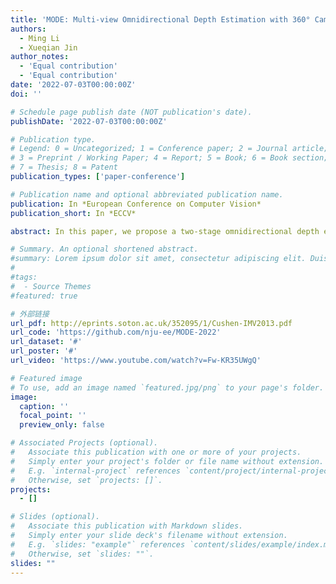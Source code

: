 ```yaml
---
title: 'MODE: Multi-view Omnidirectional Depth Estimation with 360° Cameras'
authors:
  - Ming Li
  - Xueqian Jin
author_notes:
  - 'Equal contribution'
  - 'Equal contribution'
date: '2022-07-03T00:00:00Z'
doi: ''

# Schedule page publish date (NOT publication's date).
publishDate: '2022-07-03T00:00:00Z'

# Publication type.
# Legend: 0 = Uncategorized; 1 = Conference paper; 2 = Journal article;
# 3 = Preprint / Working Paper; 4 = Report; 5 = Book; 6 = Book section;
# 7 = Thesis; 8 = Patent
publication_types: ['paper-conference']

# Publication name and optional abbreviated publication name.
publication: In *European Conference on Computer Vision*
publication_short: In *ECCV*

abstract: In this paper, we propose a two-stage omnidirectional depth estimation framework with multi-view 360◦ cameras. The framework first estimates the depth maps from different camera pairs via omnidirectional stereo matching and then fuses the depth maps to achieverobustness against mud spots, water drops on camera lenses, and glare caused by intense light. We adopt spherical feature learning to address the distortion of panoramas. In addition, a synthetic 360◦ dataset consisting of 12K road scene panoramas and 3K ground truth depth maps is presented to train and evaluate 360◦ depth estimation algorithms. Our dataset takes soiled camera lenses and glare into consideration, which is more consistent with the real-world environment. Experimental results show that the proposed framework generates reliable results in both synthetic and real-world environments, and it achieves state-of-the-art performance on different datasets.

# Summary. An optional shortened abstract.
#summary: Lorem ipsum dolor sit amet, consectetur adipiscing elit. Duis posuere tellus ac convallis placerat. Proin tincidunt magna sed ex sollicitudin condimentum.
#
#tags:
#  - Source Themes
#featured: true

# 外部链接
url_pdf: http://eprints.soton.ac.uk/352095/1/Cushen-IMV2013.pdf
url_code: 'https://github.com/nju-ee/MODE-2022'
url_dataset: '#'
url_poster: '#'
url_video: 'https://www.youtube.com/watch?v=Fw-KR35UWgQ'

# Featured image
# To use, add an image named `featured.jpg/png` to your page's folder.
image:
  caption: ''
  focal_point: ''
  preview_only: false

# Associated Projects (optional).
#   Associate this publication with one or more of your projects.
#   Simply enter your project's folder or file name without extension.
#   E.g. `internal-project` references `content/project/internal-project/index.md`.
#   Otherwise, set `projects: []`.
projects:
  - []

# Slides (optional).
#   Associate this publication with Markdown slides.
#   Simply enter your slide deck's filename without extension.
#   E.g. `slides: "example"` references `content/slides/example/index.md`.
#   Otherwise, set `slides: ""`.
slides: ""
---
```

